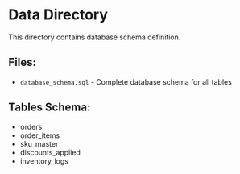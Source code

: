# Data Directory

This directory contains database schema definition.

## Files:
- `database_schema.sql` - Complete database schema for all tables

## Tables Schema:
- orders
- order_items  
- sku_master
- discounts_applied
- inventory_logs

